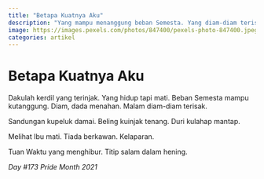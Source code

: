 ```yaml
---
title: "Betapa Kuatnya Aku"
description: "Yang mampu menanggung beban Semesta. Yang diam-diam terisak bersama malam."
image: https://images.pexels.com/photos/847400/pexels-photo-847400.jpeg?auto=compress&cs=tinysrgb&dpr=2&w=720
categories: artikel
---
```

# Betapa Kuatnya Aku

Dakulah kerdil yang terinjak. 
Yang hidup tapi mati. 
Beban Semesta mampu kutanggung. 
Diam, dada menahan. 
Malam diam-diam terisak. 

Sandungan kupeluk damai. 
Beling kuinjak tenang. 
Duri kulahap mantap. 

Melihat Ibu mati. 
Tiada berkawan. 
Kelaparan. 

Tuan Waktu yang menghibur. 
Titip salam dalam hening. 

_Day #173 Pride Month 2021_
